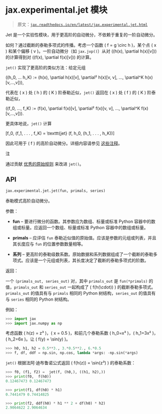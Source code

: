 # jax.experimental.jet 模块

> 原文：[`jax.readthedocs.io/en/latest/jax.experimental.jet.html`](https://jax.readthedocs.io/en/latest/jax.experimental.jet.html)

Jet 是一个实验性模块，用于更高阶的自动微分，不依赖于重复的一阶自动微分。

如何？通过截断的泰勒多项式的传播。考虑一个函数 \( f = g \circ h \)，某个点 \( x \) 和某个偏移 \( v \)。一阶自动微分（如 `jax.jvp()`）从对 \((h(x), \partial h(x)[v])\) 的计算得到对 \((f(x), \partial f(x)[v])\) 的计算。

`jet()` 实现了更高阶的类似方法：给定元组

\((h_0, ... h_K) := (h(x), \partial h(x)[v], \partial² h(x)[v, v], ..., \partial^K h(x)[v,...,v])\),

代表在 \( x \) 处 \( h \) 的 \( K \) 阶泰勒近似，`jet()` 返回在 \( x \) 处 \( f \) 的 \( K \) 阶泰勒近似，

\((f_0, ..., f_K) := (f(x), \partial f(x)[v], \partial² f(x)[v, v], ..., \partial^K f(x)[v,...,v])\).

更具体地说，`jet()` 计算

\[f_0, (f_1, . . . , f_K) = \texttt{jet} (f, h_0, (h_1, . . . , h_K))\]

因此可用于 \( f \) 的高阶自动微分。详细内容请参见 [这些注释](https://github.com/google/jax/files/6717197/jet.pdf)。

注

通过贡献 [优秀的原始规则](https://github.com/google/jax/issues/2431) 来改进 `jet()`。

## API

```py
jax.experimental.jet.jet(fun, primals, series)
```

泰勒模式高阶自动微分。

参数：

+   **fun** – 要进行微分的函数。其参数应为数组、标量或标准 Python 容器中的数组或标量。应返回一个数组、标量或标准 Python 容器中的数组或标量。

+   **primals** – 应评估 `fun` 泰勒近似值的原始值。应该是参数的元组或列表，并且其长度应与 `fun` 的位置参数数量相等。

+   **系列** – 更高阶的泰勒级数系数。原始数据和系列数据组成了一个截断的泰勒多项式。应该是一个元组或列表，其长度决定了截断的泰勒多项式的阶数。

返回：

一个 `(primals_out, series_out)` 对，其中 `primals_out` 是 `fun(*primals)` 的值，`primals_out` 和 `series_out` 一起构成了 \( f(h(\cdot)) \) 的截断泰勒多项式。`primals_out` 的值具有与 `primals` 相同的 Python 树结构，`series_out` 的值具有与 `series` 相同的 Python 树结构。

例如：

```py
>>> import jax
>>> import jax.numpy as np 
```

考虑函数 \( h(z) = z³ \)，\( x = 0.5 \)，和前几个泰勒系数 \( h_0=x³ \)，\( h_1=3x² \)，\( h_2=6x \)。让 \( f(y) = \sin(y) \)。

```py
>>> h0, h1, h2 = 0.5**3., 3.*0.5**2., 6.*0.5
>>> f, df, ddf = np.sin, np.cos, lambda *args: -np.sin(*args) 
```

`jet()` 根据法阿·迪布鲁诺公式返回 \( f(h(z)) = \sin(z³) \) 的泰勒系数：

```py
>>> f0, (f1, f2) =  jet(f, (h0,), ((h1, h2),))
>>> print(f0,  f(h0))
0.12467473 0.12467473 
```

```py
>>> print(f1, df(h0) * h1)
0.7441479 0.74414825 
```

```py
>>> print(f2, ddf(h0) * h1 ** 2 + df(h0) * h2)
2.9064622 2.9064634 
```
